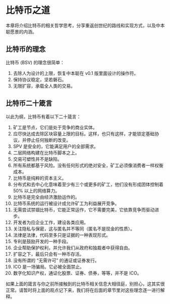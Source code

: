 # 比特币之道

本章将介绍比特币的相关哲学思考，分享重返创世纪的路线和实现方式，以及中本聪愿景的内涵。

## 比特币的理念

比特币 (BSV) 的理念很简单：

1. 去除人为设计的上限，恢复中本聪在 v0.1 版里面设计的操作符。
1. 保持协议稳定，坚若磐石。
1. 无限扩容，承载全人类的交易。

## 比特币二十箴言

以此为纲，比特币有着以下二十箴言：

1. 矿工是节点，它们是处于竞争的商业实体。
1. 应尽快达成去除区块容量上限的目标。这样，也只有这样，才能锁定基础协议，并停止任何独断的改变。
1. SPV 是安全的，它能满足用户的全部需求。
1. 二层网络构建在比特币脚本之上。
1. 交易可塑性并不是缺陷。
1. 所有系统都基于风险。没有任何形式的绝对安全，矿工必须像消费者一样权衡成本。
1. 比特币是纯粹的资本主义。
1. 分布式和去中心化意味着至少有三个或更多的矿工，他们没有形成团体控制着 50% 以上的网络算力。
1. 比特币是完全由经济激励运作的。
1. 比特币系统的运行被设计成允许矿工为利益展开竞争。
1. 无需尝试禁锢比特币，它能正常运作，它不需要完美，它依靠竞争而驱动进步。
1. 开发者为应企业工作，建设各类应用。
1. 关注隐私与保密，这与匿名并不等同（匿名不是现金的性质）。
1. 法律是法律，代码至多只是证据的一种表现形式。
1. 专利是鼓励开发的一种手段。
1. 企业帮助保护权利，并允许我们从政府和独裁者中获得自由。
1. 扩容之下，最后只会有一种币存活。
1. 没有所谓的 “无需许可” 的通证或证券发行。
1. ICO 是一场骗局。它必被全面禁止。
1. 数字化知识产权，通证化股票、证券、债券，等等，并不是 ICO。

如果上面的箴言与你之前所接触到的比特币相关信息大相径庭，别担心，这其实很正常。请暂时将上面的观点记下来，我们将在后面的章节里对这些理念逐一进行解释。
